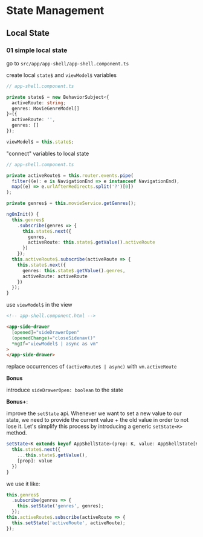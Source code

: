 # State Management

## Local State

### 01 simple local state

go to `src/app/app-shell/app-shell.component.ts`

create local `state$` and `viewModel$` variables

```ts
// app-shell.component.ts

private state$ = new BehaviorSubject<{
  activeRoute: string;
  genres: MovieGenreModel[]
}>({
  activeRoute: '',
  genres: []
});

viewModel$ = this.state$;
```

"connect" variables to local state

```ts
// app-shell.component.ts

private activeRoute$ = this.router.events.pipe(
  filter((e): e is NavigationEnd => e instanceof NavigationEnd),
  map((e) => e.urlAfterRedirects.split('?')[0])
);

private genres$ = this.movieService.getGenres();

ngOnInit() {
  this.genres$
    .subscribe(genres => {
      this.state$.next({
        genres,
        activeRoute: this.state$.getValue().activeRoute
      })
    });
  this.activeRoute$.subscribe(activeRoute => {
    this.state$.next({
      genres: this.state$.getValue().genres,
      activeRoute: activeRoute
    })
  });
}
```

use `viewModel$` in the view

```html
<!-- app-shell.component.html -->

<app-side-drawer
  [opened]="sideDrawerOpen"
  (openedChange)="closeSidenav()"
  *ngIf="viewModel$ | async as vm"
>
</app-side-drawer>
```

replace occurrences of `(activeRoute$ | async)` with `vm.activeRoute`

**Bonus**

introduce `sideDrawerOpen: boolean` to the state

**Bonus+**:

improve the `setState` api. Whenever we want to set a new value to our state, we need
to provide the current value + the old value in order to not lose it.
Let's simplify this process by introducing a generic `setState<K>` method.

```ts
setState<K extends keyof AppShellState>(prop: K, value: AppShellState[K]) {
  this.state$.next({
    ...this.state$.getValue(),
    [prop]: value
  })
}
```

we use it like:

```ts
this.genres$
  .subscribe(genres => {
    this.setState('genres', genres);
  });
this.activeRoute$.subscribe(activeRoute => {
  this.setState('activeRoute', activeRoute);
});
```

